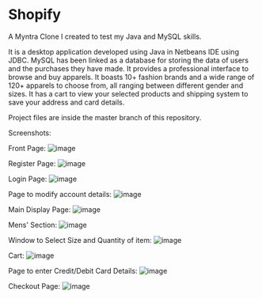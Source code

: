 # Shopify
A Myntra Clone I created to test my Java and MySQL skills.

It is a desktop application developed using Java in Netbeans IDE using JDBC. MySQL has been linked as a database for storing the data of users and the purchases they have made. It provides a professional interface to browse and buy apparels. It boasts 10+ fashion brands and a wide range of 120+ apparels to choose from, all ranging between different gender and sizes. It has a cart to view your selected products and shipping system to save your address and card details.

Project files are inside the master branch of this repository.


Screenshots:


Front Page:
![image](https://user-images.githubusercontent.com/81905343/182011564-b4a56be4-3ada-47eb-ad50-9b243bdf6cc5.png)

Register Page:
![image](https://user-images.githubusercontent.com/81905343/182011753-e9ab90fb-2a28-4db7-a419-ab728e650d6e.png)

Login Page:
![image](https://user-images.githubusercontent.com/81905343/182012279-a4a4f080-50cf-48b2-bae0-2b70383cfd37.png)

Page to modify account details:
![image](https://user-images.githubusercontent.com/81905343/182011810-210af37d-0f5e-4b05-870f-81f3ba05615f.png)

Main Display Page:
![image](https://user-images.githubusercontent.com/81905343/182011849-2490323d-3b47-4b12-b772-0231f7b4e16b.png)

Mens' Section:
![image](https://user-images.githubusercontent.com/81905343/182011860-79972536-3295-4766-a13a-2fa7d4479ca3.png)

Window to Select Size and Quantity of item:
![image](https://user-images.githubusercontent.com/81905343/182011896-d35d0da4-2ca3-402e-9548-4a4169ce3f04.png)

Cart:
![image](https://user-images.githubusercontent.com/81905343/182011970-06331d32-5961-41ac-ad2c-4f2ae28b4dc1.png)

Page to enter Credit/Debit Card Details:
![image](https://user-images.githubusercontent.com/81905343/182012137-1c2eda3c-95a8-4f6c-a4df-96d69e4d6448.png)

Checkout Page:
![image](https://user-images.githubusercontent.com/81905343/182012326-4c53d295-3f11-4490-8c57-76986d6e1cbb.png)




